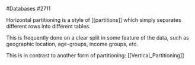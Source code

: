 #Databases
#2711

Horizontal partitioning is a style of [[partitions]] which simply separates different rows into different tables. 

This is frequently done on a clear split in some feature of the data, such as geographic location, age-groups, income groups, etc.

This is in contrast to another form of partitioning: [[Vertical_Partitioning]]